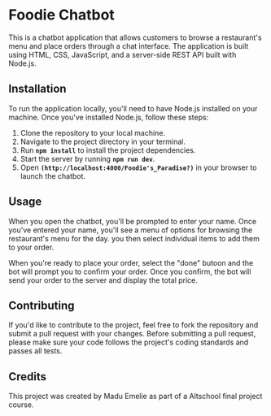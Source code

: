 # **Foodie Chatbot**

This is a chatbot application that allows customers to browse a restaurant's menu and place orders through a chat interface. The application is built using HTML, CSS, JavaScript, and a server-side REST API built with Node.js.

## **Installation**

To run the application locally, you'll need to have Node.js installed on your machine. Once you've installed Node.js, follow these steps:

1. Clone the repository to your local machine.
2. Navigate to the project directory in your terminal.
3. Run **`npm install`** to install the project dependencies.
4. Start the server by running **`npm run dev`**.
5. Open **`(http://localhost:4000/Foodie's_Paradise?)`** in your browser to launch the chatbot.

## **Usage**

When you open the chatbot, you'll be prompted to enter your name. Once you've entered your name, you'll see a menu of options for browsing the restaurant's menu for the day. you  then select individual items to add them to your order.

When you're ready to place your order, select the "done" butoon and the bot will prompt you to confirm your order. Once you confirm, the bot will send your order to the server and display the total price.

## **Contributing**

If you'd like to contribute to the project, feel free to fork the repository and submit a pull request with your changes. Before submitting a pull request, please make sure your code follows the project's coding standards and passes all tests.

## **Credits**

This project was created by Madu Emelie as part of a Altschool final project course. 

